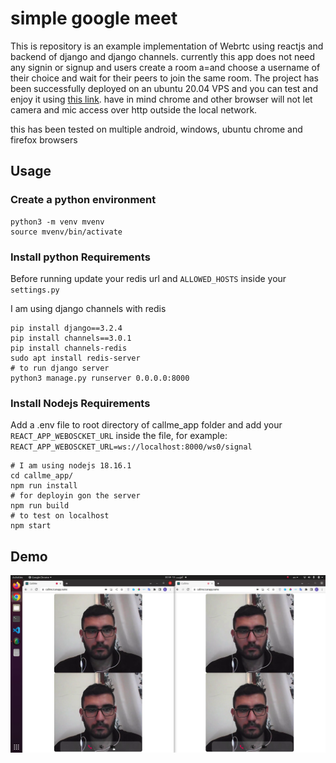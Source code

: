 # simple google meet
This is repository is an example implementation of Webrtc using reactjs and backend of django and django channels. currently this app does not need any signin or signup and users create a room a=and choose a username of their choice and wait for their peers to join the same room.
The project has been successfully deployed on an ubuntu 20.04 VPS and you can test and enjoy it using [this link](https://callme.icanapp.name/). have in mind chrome and other browser will not let camera and mic access over http outside the local network.

this has been tested on multiple android, windows, ubuntu chrome and firefox browsers
## Usage

### Create a python environment
```
python3 -m venv mvenv
source mvenv/bin/activate
```
### Install python Requirements
Before running update your redis url and ```ALLOWED_HOSTS``` inside your ```settings.py```

I am using django channels with redis
```
pip install django==3.2.4   
pip install channels==3.0.1
pip install channels-redis
sudo apt install redis-server
# to run django server
python3 manage.py runserver 0.0.0.0:8000
```

### Install Nodejs Requirements
Add a .env file to root directory of callme_app folder and add your ```REACT_APP_WEBOSCKET_URL``` inside the file, for example: ```REACT_APP_WEBOSCKET_URL=ws://localhost:8000/ws0/signal```

```
# I am using nodejs 18.16.1
cd callme_app/
npm run install
# for deployin gon the server
npm run build
# to test on localhost
npm start
```

## Demo
[![See Demo](https://github.com/babaee74/simple_google_meet/blob/main/demo.png)](https://github.com/babaee74/simple_google_meet/blob/main/demo.mkv)


